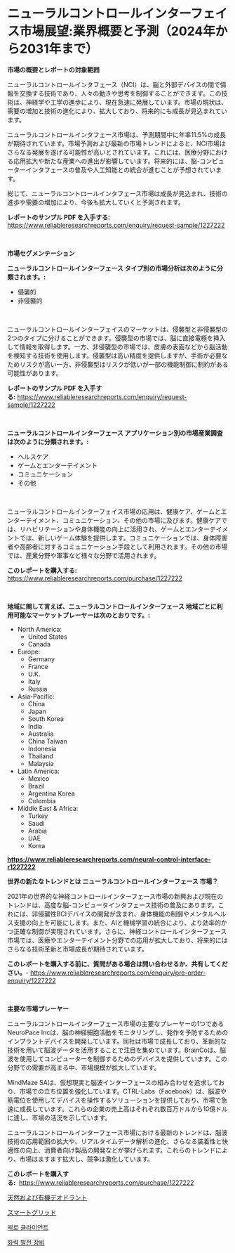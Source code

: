 <p><h1>ニューラルコントロールインターフェイス市場展望:業界概要と予測（2024年から2031年まで）</h1></p><p><strong>市場の概要とレポートの対象範囲</strong></p>
<p><p>ニューラルコントロールインタフェース（NCI）は、脳と外部デバイスの間で情報を交換する技術であり、人々の動きや思考を制御することができます。この技術は、神経学や工学の進歩により、現在急速に発展しています。市場の現状は、需要の増加と技術の進化により、拡大しており、将来的にも成長が見込まれています。</p><p>ニューラルコントロールインタフェース市場は、予測期間中に年率11.5%の成長が期待されています。市場予測および最新の市場トレンドによると、NCI市場はさらなる発展を遂げる可能性が高いとされています。これには、医療分野における応用拡大や新たな産業への進出が影響しています。将来的には、脳-コンピューターインタフェースの普及や人工知能との統合が進むことが予想されています。</p><p>総じて、ニューラルコントロールインタフェース市場は成長が見込まれ、技術の進歩や需要の増加により、今後も拡大していくと予測されます。</p></p>
<p><strong>レポートのサンプル PDF を入手する:</strong> <a href="https://www.reliableresearchreports.com/enquiry/request-sample/1227222">https://www.reliableresearchreports.com/enquiry/request-sample/1227222</a></p>
<p>&nbsp;</p>
<p><strong>市場セグメンテーション</strong></p>
<p><strong>ニューラルコントロールインターフェース タイプ別の市場分析は次のように分類されます。:</strong></p>
<p><ul><li>侵襲的</li><li>非侵襲的</li></ul></p>
<p>&nbsp;</p>
<p><p>ニューラルコントロールインターフェイスのマーケットは、侵襲型と非侵襲型の2つのタイプに分けることができます。侵襲型の市場では、脳に直接電極を挿入して情報を取得します。一方、非侵襲型の市場では、皮膚の表面などから脳活動を検知する技術を使用します。侵襲型は高い精度を提供しますが、手術が必要なためリスクが高い一方、非侵襲型はリスクが低いが一部の機能制御に制約がある可能性があります。</p></p>
<p><strong>レポートのサンプル PDF を入手する:</strong>&nbsp;<a href="https://www.reliableresearchreports.com/enquiry/request-sample/1227222">https://www.reliableresearchreports.com/enquiry/request-sample/1227222</a></p>
<p>&nbsp;</p>
<p><strong> ニューラルコントロールインターフェース アプリケーション別の市場産業調査は次のように分類されます。:</strong></p>
<p><ul><li>ヘルスケア</li><li>ゲームとエンターテイメント</li><li>コミュニケーション</li><li>その他</li></ul></p>
<p>&nbsp;</p>
<p><p>ニューラルコントロールインターフェイス市場の応用は、健康ケア、ゲームとエンターテイメント、コミュニケーション、その他の市場に及びます。健康ケアでは、リハビリテーションや身体機能の向上に活用され、ゲームとエンターテイメントでは、新しいゲーム体験を提供します。コミュニケーションでは、身体障害者や高齢者に対するコミュニケーション手段として利用されます。その他の市場では、産業分野や軍事など様々な分野で活用されます。</p></p>
<p><strong>このレポートを購入する:</strong>&nbsp; <a href="https://www.reliableresearchreports.com/purchase/1227222">https://www.reliableresearchreports.com/purchase/1227222</a></p>
<p>&nbsp;</p>
<p><strong>地域に関して言えば、ニューラルコントロールインターフェース 地域ごとに利用可能なマーケットプレーヤーは次のとおりです。:</strong></p>
<p><ul>
    <li>
        North America:
        <ul>
            <li>United States</li>
            <li>Canada</li>
        </ul>
    </li>
    <li>
        Europe:
        <ul>
            <li>Germany</li>
            <li>France</li>
            <li>U.K.</li>
            <li>Italy</li>
            <li>Russia</li>
        </ul>
    </li>
    <li>
        Asia-Pacific:
        <ul>
            <li>China</li>
            <li>Japan</li>
            <li>South Korea</li>
            <li>India</li>
            <li>Australia</li>
            <li>China Taiwan</li>
            <li>Indonesia</li>
            <li>Thailand</li>
            <li>Malaysia</li>
        </ul>
    </li>
    <li>
        Latin America:
        <ul>
            <li>Mexico</li>
            <li>Brazil</li>
            <li>Argentina Korea</li>
            <li>Colombia</li>
        </ul>
    </li>
    <li>
        Middle East & Africa:
        <ul>
            <li>Turkey</li>
            <li>Saudi</li>
            <li>Arabia</li>
            <li>UAE</li>
            <li>Korea</li>
        </ul>
    </li>
    </ul></p>
<p><strong><a href="https://www.reliableresearchreports.com/neural-control-interface-r1227222">https://www.reliableresearchreports.com/neural-control-interface-r1227222</a></strong>&nbsp;</p>
<p><strong>世界の新たなトレンドとは ニューラルコントロールインターフェース 市場？</strong></p>
<p><p>2021年の世界的な神経コントロールインターフェース市場の新興および現在のトレンドは、高度な脳-コンピュータインタフェース技術の普及にあります。これには、非侵襲性BCIデバイスの開発が含まれ、身体機能の制御やメンタルヘルス支援の向上を可能にします。また、AIと機械学習の統合により、より効率的かつ正確な制御が実現されています。さらに、神経コントロールインターフェース市場では、医療やエンターテイメント分野での応用が拡大しており、将来的にはさらなる技術革新と市場成長が期待されています。</p></p>
<p><strong>このレポートを購入する前に、質問がある場合は問い合わせるか、共有してください。</strong>- <a href="https://www.reliableresearchreports.com/enquiry/pre-order-enquiry/1227222">https://www.reliableresearchreports.com/enquiry/pre-order-enquiry/1227222</a></p>
<p>&nbsp;</p>
<p><strong>主要な市場プレーヤー</strong></p>
<p><p>ニューラルコントロールインターフェース市場の主要なプレーヤーの1つであるNeuroPace Incは、脳の神経細胞活動をモニタリングし、発作を予防するためのインプラントデバイスを開発しています。同社は市場で成長しており、革新的な技術を用いて脳波データを活用することで注目を集めています。BrainCoは、脳波を使用してコンピューターを制御するためのデバイスを提供しています。この分野での需要が高まる中、市場規模が拡大しています。</p><p>MindMaze SAは、仮想現実と脳波インターフェースの組み合わせを追求しており、市場での立ち位置を強化しています。CTRL-Labs（Facebook）は、脳波や筋電位を使用してデバイスを操作するソリューションを提供しており、市場で急速に成長しています。これらの企業の売上高はそれぞれ数百万ドルから10億ドルに達し、市場の活況を示しています。</p><p>ニューラルコントロールインターフェース市場における最新のトレンドは、脳波技術の応用範囲の拡大や、リアルタイムデータ解析の進化、さらなる装着性と快適性の向上、消費者向け製品の開発などが挙げられます。これらのトレンドにより、市場はますます拡大し、競争は激化しています。</p></p>
<p><strong>このレポートを購入する:</strong>&nbsp;&nbsp;<a href="https://www.reliableresearchreports.com/purchase/1227222">https://www.reliableresearchreports.com/purchase/1227222</a></p>
<p><p><a href="https://medium.com/@lauriank/%E5%A4%A9%E7%84%B6%E3%82%AA%E3%83%BC%E3%82%AC%E3%83%8B%E3%83%83%E3%82%AF%E3%83%87%E3%82%AA%E3%83%89%E3%83%A9%E3%83%B3%E3%83%88%E5%B8%82%E5%A0%B4%E5%B1%95%E6%9C%9B-%E6%A5%AD%E7%95%8C%E6%A6%82%E8%A6%81%E3%81%A8%E4%BA%88%E6%B8%AC-2024%E5%B9%B4%E3%81%8B%E3%82%892031%E5%B9%B4-bcea7714cc69">天然および有機デオドラント</a></p><p><a href="https://medium.com/@carolynsparkly/%E3%82%B9%E3%83%9E%E3%83%BC%E3%83%88%E3%82%B0%E3%83%AA%E3%83%83%E3%83%89%E5%B8%82%E5%A0%B4%E3%81%AE%E8%A6%8F%E6%A8%A1%E3%81%A8%E5%B8%82%E5%A0%B4%E5%8B%95%E5%90%91-%E5%AE%8C%E5%85%A8%E3%81%AA%E6%A5%AD%E7%95%8C%E6%A6%82%E8%A6%81-2024%E5%B9%B4%E3%81%8B%E3%82%892031%E5%B9%B4-2fb05fb70695">スマートグリッド</a></p><p><a href="https://medium.com/@raymondietrich7892023/%EC%98%81-%EC%A0%9C%EB%A1%9C-%ED%81%B4%EB%9D%BC%EC%9D%B4%EC%96%B8%ED%8A%B8-%EC%8B%9C%EC%9E%A5-%EB%B6%84%EC%84%9D-%EA%B8%80%EB%A1%9C%EB%B2%8C-%EC%82%B0%EC%97%85-%EC%A0%84%EB%A7%9D-%EB%B0%8F-%EC%98%88%EC%B8%A1-2024%EB%85%84%EB%B6%80%ED%84%B0-2031%EB%85%84%EA%B9%8C%EC%A7%80-aab0a88de9c3">제로 클라이언트</a></p><p><a href="https://medium.com/@hulk678678/%EC%97%B4%EB%B0%9C%EC%A0%84-%EC%84%A4%EB%B9%84-%EC%8B%9C%EC%9E%A5-%EA%B7%9C%EB%AA%A8-cagr-%EB%8F%99%ED%96%A5-2024-2030-90c01c558c82">화력 발전 장비</a></p></p>